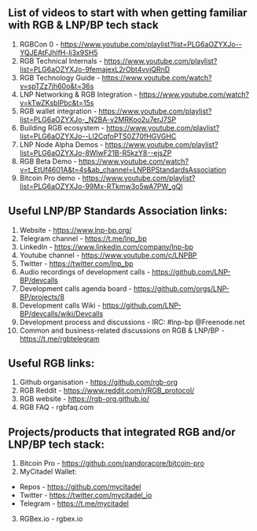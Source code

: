 ## List of videos to start with when getting familiar with RGB & LNP/BP tech stack
1. RGBCon 0 - https://www.youtube.com/playlist?list=PLG6aOZYXJo--YQJEAtFJhlfH-lj3x9SH5
2. RGB Technical Internals - https://www.youtube.com/playlist?list=PLG6aOZYXJo-9femajexL2rObt4vvjQRnD
3. RGB Technology Guide - https://www.youtube.com/watch?v=spTZz7jh60o&t=36s
5. LNP Networking & RGB Integration - https://www.youtube.com/watch?v=kTwZKsbIPbc&t=15s
6. RGB wallet integration - https://www.youtube.com/playlist?list=PLG6aOZYXJo-_N2BA-v2MRKoo2u7erJ7SP
7. Building RGB ecosystem - https://www.youtube.com/playlist?list=PLG6aOZYXJo--Ll2CqfoPTS0Z70fHGVGHC
8. LNP Node Alpha Demos - https://www.youtube.com/playlist?list=PLG6aOZYXJo-8WlwF21B-R5kzY8--ejsZP
9. RGB Beta Demo - https://www.youtube.com/watch?v=t_EtUf4601A&t=4s&ab_channel=LNPBPStandardsAssociation
10. Bitcoin Pro demo - https://www.youtube.com/playlist?list=PLG6aOZYXJo-99Mx-RTkmw3o5wA7PW_gQl

## Useful LNP/BP Standards Association links:
1. Website - https://www.lnp-bp.org/
2. Telegram channel - https://t.me/lnp_bp
3. LinkedIn - https://www.linkedin.com/company/lnp-bp
4. Youtube channel - https://www.youtube.com/c/LNPBP
5. Twitter - https://twitter.com/lnp_bp
6. Audio recordings of development calls - https://github.com/LNP-BP/devcalls
7. Development calls agenda board - https://github.com/orgs/LNP-BP/projects/8
8. Development calls Wiki - https://github.com/LNP-BP/devcalls/wiki/Devcalls
9. Development process and discussions - IRC: #lnp-bp @Freenode.net
10. Common and business-related discussions on RGB & LNP/BP - https://t.me/rgbtelegram

## Useful RGB links:
1. Github organisation - https://github.com/rgb-org
2. RGB Reddit - https://www.reddit.com/r/RGB_protocol/
3. RGB website - https://rgb-org.github.io/
4. RGB FAQ - rgbfaq.com

## Projects/products that integrated RGB and/or LNP/BP tech stack:
1. Bitcoin Pro -  https://github.com/pandoracore/bitcoin-pro
2. MyCitadel Wallet:
* Repos - https://github.com/mycitadel
* Twitter - https://twitter.com/mycitadel_io
* Telegram - https://t.me/mycitadel
3. RGBex.io - rgbex.io
